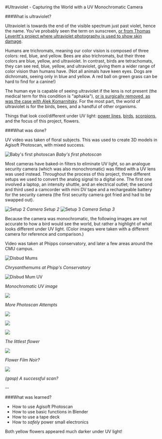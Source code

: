 #Ultraviolet - Capturing the World with a UV Monochromatic Camera

###What is ultraviolet?

Ultraviolet is towards the end of the visible spectrum just past violet, hence the name. You've probably seen the term on sunscreen, [or from Thomas Leveritt's project where ultraviolet photography is used to show skin damage](https://www.youtube.com/watch?v=o9BqrSAHbTc). 

Humans are trichromats, meaning our color vision is composed of three colors: red, blue, and yellow. Bees are also trichromats, but their three colors are blue, yellow, and ultraviolet. In contrast, birds are tetrachomats, they can see red, blue, yellow, and ultraviolet, giving them a wider range of color vision than humans have. (Not all animals have keen eyes. Dogs are dichromats, seeing only in blue and yellow. A red ball on green grass can be hard to find for a canine!) 

The human eye is capable of seeing ultraviolet if the lens is not present (the medical term for this condition is "aphakia"), [or  is surgically removed, as was the case with Alek Komarnitsky](http://www.komar.org/faq/colorado-cataract-surgery-crystalens/ultra-violet-color-glow/). For the most part, the world of ultraviolet is for the birds, bees, and a handful of other organisms.

Things that look cool/different under UV light: [power lines](https://www.youtube.com/watch?v=rLrP9mck7eM), [birds](http://bucultureshock.com/wp-content/uploads/2011/04/Perception.jpg), [scorpions](http://cdn.theatlantic.com/static/mt/assets/science/scorpion.jpg), and the focus of this project, flowers.

###What was done?

UV video was taken of floral subjects. This was used to create 3D models in Agisoft Photoscan, with mixed success. 

![Baby's first photoscan](images/crysanth1.PNG)
*Baby's first photoscan*

Most cameras have baked-in filters to eliminate UV light, so an analogue security camera (which was also monochromatic) was fitted with a UV lens was used instead. Throughout the process of this project, three different setups we used to convert the analog signal to a digital one. The first one involved a laptop, an intensity shuttle, and an electrical outlet; the second and third used a camcorder with mini DV tape and a rechargeable battery for the security camera (the first security camera got fried and had to be swapped out).

![Setup 2](images/camera1-1.jpg)
*Camera Setup 2*
![Setup 3](images/camera2-1.jpg)
*Camera Setup 3*

Because the camera was monochromatic, the following images are not accurate to how a bird would see the world, but rather a highlight of what looks different under UV light. (Color images were taken with a different camera for reference and comparison.)

Video was taken at Phipps conservatory, and later a few areas around the CMU campus.

![Disbud Mums](images/disbud_mum_1.jpg)

*Chrysanthemums at Phipp's Conservatory*

![Disbud Mum UV](images/disbud_mum_UV.png)

*Monochromatic UV image*

![](images/crysanth2.PNG)

*More Photoscan Attempts*

![](images/exploding_crysanth.PNG)

![](images/crysanth2-3.PNG)

![](images/smallflower-1.jpg)

*The littlest flower*

![](images/smallflower_UV.png)

*Flower Film Noir?*

![](images/stone.gif)

*(gasp) A successful scan?*

--

###What was learned?
- How to use Agisoft Photoscan
- How to use basic functions in Blender
- How to use a tape deck
- How to *safely* power small electronics

Both yellow flowers appeared much darker under UV light!